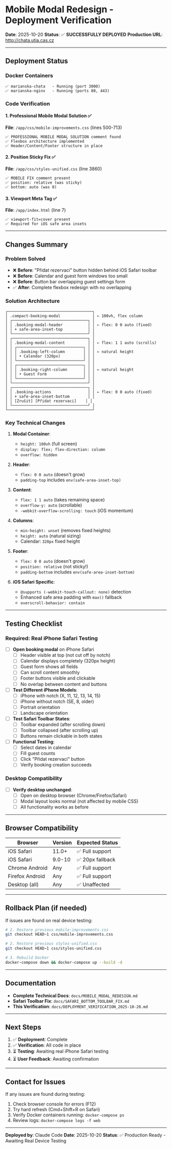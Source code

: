 # Mobile Modal Redesign - Deployment Verification

**Date**: 2025-10-20
**Status**: ✅ **SUCCESSFULLY DEPLOYED**
**Production URL**: http://chata.utia.cas.cz

---

## Deployment Status

### Docker Containers

```
✅ marianska-chata   - Running (port 3000)
✅ marianska-nginx   - Running (ports 80, 443)
```

### Code Verification

#### 1. Professional Mobile Modal Solution ✅

**File**: `/app/css/mobile-improvements.css` (lines 500-713)

```
✅ PROFESSIONAL MOBILE MODAL SOLUTION comment found
✅ Flexbox architecture implemented
✅ Header/Content/Footer structure in place
```

#### 2. Position Sticky Fix ✅

**File**: `/app/css/styles-unified.css` (line 3860)

```
✅ MOBILE FIX comment present
✅ position: relative (was sticky)
✅ bottom: auto (was 0)
```

#### 3. Viewport Meta Tag ✅

**File**: `/app/index.html` (line 7)

```
✅ viewport-fit=cover present
✅ Required for iOS safe area insets
```

---

## Changes Summary

### Problem Solved

- ❌ **Before**: "Přidat rezervaci" button hidden behind iOS Safari toolbar
- ❌ **Before**: Calendar and guest form windows too small
- ❌ **Before**: Button bar overlapping guest settings form
- ✅ **After**: Complete flexbox redesign with no overlapping

### Solution Architecture

```
┌─────────────────────────────────────┐
│ .compact-booking-modal              │ ← 100vh, flex column
│ ┌─────────────────────────────────┐ │
│ │ .booking-modal-header           │ │ ← flex: 0 0 auto (fixed)
│ │ + safe-area-inset-top           │ │
│ └─────────────────────────────────┘ │
│ ┌─────────────────────────────────┐ │
│ │ .booking-modal-content          │ │ ← flex: 1 1 auto (scrolls)
│ │ ┌─────────────────────────────┐ │ │
│ │ │ .booking-left-column        │ │ │ ← natural height
│ │ │ • Calendar (320px)          │ │ │
│ │ └─────────────────────────────┘ │ │
│ │ ┌─────────────────────────────┐ │ │
│ │ │ .booking-right-column       │ │ │ ← natural height
│ │ │ • Guest Form                │ │ │
│ │ └─────────────────────────────┘ │ │
│ └─────────────────────────────────┘ │
│ ┌─────────────────────────────────┐ │
│ │ .booking-actions                │ │ ← flex: 0 0 auto (fixed)
│ │ + safe-area-inset-bottom        │ │
│ │ [Zrušit] [Přidat rezervaci]    │ │
│ └─────────────────────────────────┘ │
└─────────────────────────────────────┘
```

### Key Technical Changes

1. **Modal Container**:
   - `height: 100vh` (full screen)
   - `display: flex; flex-direction: column`
   - `overflow: hidden`

2. **Header**:
   - `flex: 0 0 auto` (doesn't grow)
   - `padding-top` includes `env(safe-area-inset-top)`

3. **Content**:
   - `flex: 1 1 auto` (takes remaining space)
   - `overflow-y: auto` (scrollable)
   - `-webkit-overflow-scrolling: touch` (iOS momentum)

4. **Columns**:
   - `min-height: unset` (removes fixed heights)
   - `height: auto` (natural sizing)
   - Calendar: `320px` fixed height

5. **Footer**:
   - `flex: 0 0 auto` (doesn't grow)
   - `position: relative` (not sticky!)
   - `padding-bottom` includes `env(safe-area-inset-bottom)`

6. **iOS Safari Specific**:
   - `@supports (-webkit-touch-callout: none)` detection
   - Enhanced safe area padding with `max()` fallback
   - `overscroll-behavior: contain`

---

## Testing Checklist

### Required: Real iPhone Safari Testing

- [ ] **Open booking modal** on iPhone Safari
  - [ ] Header visible at top (not cut off by notch)
  - [ ] Calendar displays completely (320px height)
  - [ ] Guest form shows all fields
  - [ ] Can scroll content smoothly
  - [ ] Footer buttons visible and clickable
  - [ ] No overlap between content and buttons

- [ ] **Test Different iPhone Models**:
  - [ ] iPhone with notch (X, 11, 12, 13, 14, 15)
  - [ ] iPhone without notch (SE, 8, older)
  - [ ] Portrait orientation
  - [ ] Landscape orientation

- [ ] **Test Safari Toolbar States**:
  - [ ] Toolbar expanded (after scrolling down)
  - [ ] Toolbar collapsed (after scrolling up)
  - [ ] Buttons remain clickable in both states

- [ ] **Functional Testing**:
  - [ ] Select dates in calendar
  - [ ] Fill guest counts
  - [ ] Click "Přidat rezervaci" button
  - [ ] Verify booking creation succeeds

### Desktop Compatibility

- [ ] **Verify desktop unchanged**:
  - [ ] Open on desktop browser (Chrome/Firefox/Safari)
  - [ ] Modal layout looks normal (not affected by mobile CSS)
  - [ ] All functionality works as before

---

## Browser Compatibility

| Browser         | Version | Expected Status  |
| --------------- | ------- | ---------------- |
| iOS Safari      | 11.0+   | ✅ Full support  |
| iOS Safari      | 9.0-10  | ✅ 20px fallback |
| Chrome Android  | Any     | ✅ Full support  |
| Firefox Android | Any     | ✅ Full support  |
| Desktop (all)   | Any     | ✅ Unaffected    |

---

## Rollback Plan (if needed)

If issues are found on real device testing:

```bash
# 1. Restore previous mobile-improvements.css
git checkout HEAD~1 css/mobile-improvements.css

# 2. Restore previous styles-unified.css
git checkout HEAD~1 css/styles-unified.css

# 3. Rebuild Docker
docker-compose down && docker-compose up --build -d
```

---

## Documentation

- **Complete Technical Docs**: `docs/MOBILE_MODAL_REDESIGN.md`
- **Safari Toolbar Fix**: `docs/SAFARI_BOTTOM_TOOLBAR_FIX.md`
- **This Verification**: `docs/DEPLOYMENT_VERIFICATION_2025-10-20.md`

---

## Next Steps

1. ✅ **Deployment**: Complete
2. ✅ **Verification**: All code in place
3. ⏳ **Testing**: Awaiting real iPhone Safari testing
4. ⏳ **User Feedback**: Awaiting confirmation

---

## Contact for Issues

If any issues are found during testing:

1. Check browser console for errors (F12)
2. Try hard refresh (Cmd+Shift+R on Safari)
3. Verify Docker containers running: `docker-compose ps`
4. Review logs: `docker-compose logs -f web`

---

**Deployed by**: Claude Code
**Date**: 2025-10-20
**Status**: ✅ Production Ready - Awaiting Real Device Testing
